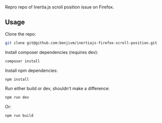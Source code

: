 Repro repo of Inertia.js scroll position issue on Firefox.

## Usage

Clone the repo:

```bash
git clone git@github.com:benjivm/inertiajs-firefox-scroll-position.git
```

Install composer dependencies (requires dev):

```bash
composer install
```

Install npm dependencies:

```bash
npm install
```

Run either build or dev, shouldn't make a difference:

```bash
npm run dev
```

Or:

```bash
npm run build
```
